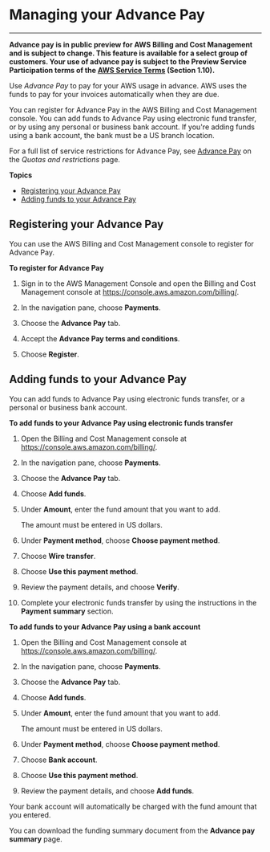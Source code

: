 # Managing your Advance Pay<a name="manage-advancepay"></a>

****  
**Advance pay is in public preview for AWS Billing and Cost Management and is subject to change\. This feature is available for a select group of customers\. Your use of advance pay is subject to the Preview Service Participation terms of the [AWS Service Terms](https://aws.amazon.com/service-terms/) \(Section 1\.10\)\.**

Use *Advance Pay* to pay for your AWS usage in advance\. AWS uses the funds to pay for your invoices automatically when they are due\.

You can register for Advance Pay in the AWS Billing and Cost Management console\. You can add funds to Advance Pay using electronic fund transfer, or by using any personal or business bank account\. If you're adding funds using a bank account, the bank must be a US branch location\.

For a full list of service restrictions for Advance Pay, see [Advance Pay](billing-limits.md#limits-ap) on the *Quotas and restrictions* page\.

**Topics**
+ [Registering your Advance Pay](#manage-advancepay-register)
+ [Adding funds to your Advance Pay](#manage-advancepay-add)

## Registering your Advance Pay<a name="manage-advancepay-register"></a>

You can use the AWS Billing and Cost Management console to register for Advance Pay\.

**To register for Advance Pay**

1. Sign in to the AWS Management Console and open the Billing and Cost Management console at [https://console\.aws\.amazon\.com/billing/](https://console.aws.amazon.com/billing/)\.

1. In the navigation pane, choose **Payments**\.

1. Choose the **Advance Pay** tab\.

1. Accept the **Advance Pay terms and conditions**\.

1. Choose **Register**\.

## Adding funds to your Advance Pay<a name="manage-advancepay-add"></a>

You can add funds to Advance Pay using electronic funds transfer, or a personal or business bank account\.

**To add funds to your Advance Pay using electronic funds transfer**

1. Open the Billing and Cost Management console at [https://console\.aws\.amazon\.com/billing/](https://console.aws.amazon.com/billing/home?#/)\.

1. In the navigation pane, choose **Payments**\.

1. Choose the **Advance Pay** tab\.

1. Choose **Add funds**\.

1. Under **Amount**, enter the fund amount that you want to add\.

   The amount must be entered in US dollars\.

1. Under **Payment method**, choose **Choose payment method**\.

1. Choose **Wire transfer**\.

1. Choose **Use this payment method**\.

1. Review the payment details, and choose **Verify**\.

1. Complete your electronic funds transfer by using the instructions in the **Payment summary** section\.

**To add funds to your Advance Pay using a bank account**

1. Open the Billing and Cost Management console at [https://console\.aws\.amazon\.com/billing/](https://console.aws.amazon.com/billing/home?#/)\.

1. In the navigation pane, choose **Payments**\.

1. Choose the **Advance Pay** tab\.

1. Choose **Add funds**\.

1. Under **Amount**, enter the fund amount that you want to add\.

   The amount must be entered in US dollars\.

1. Under **Payment method**, choose **Choose payment method**\.

1. Choose **Bank account**\.

1. Choose **Use this payment method**\.

1. Review the payment details, and choose **Add funds**\.

Your bank account will automatically be charged with the fund amount that you entered\.

You can download the funding summary document from the **Advance pay summary** page\.